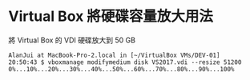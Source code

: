# Virtual Box 將硬碟容量放大用法
將 Virtual Box 的 VDI 硬碟放大到 50 GB

    AlanJui at MacBook-Pro-2.local in [~/VirtualBox VMs/DEV-01]
    20:50:43 $ vboxmanage modifymedium disk VS2017.vdi --resize 51200
    0%...10%...20%...30%...40%...50%...60%...70%...80%...90%...100%

